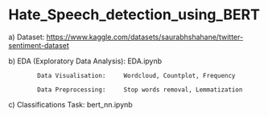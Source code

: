 # Hate_Speech_detection_using_BERT

a) Dataset:  https://www.kaggle.com/datasets/saurabhshahane/twitter-sentiment-dataset

b) EDA (Exploratory Data Analysis):  EDA.ipynb

            Data Visualisation:     Wordcloud, Countplot, Frequency 
            
            Data Preprocessing:     Stop words removal, Lemmatization  
            
c) Classifications Task: bert_nn.ipynb

